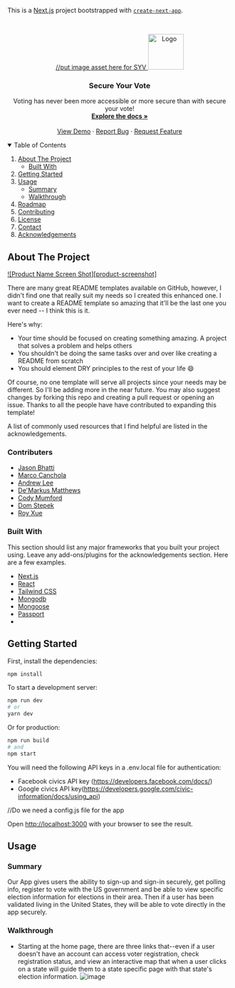 This is a [Next.js](https://nextjs.org/) project bootstrapped with [`create-next-app`](https://github.com/vercel/next.js/tree/canary/packages/create-next-app).

<!-- PROJECT LOGO -->
<br />
<p align="center">
  <a href="https://github.com/othneildrew/Best-README-Template">
    //put image asset here for SYV
    <img src="images/logo.png" alt="Logo" width="80" height="80">
  </a>

  <h3 align="center">Secure Your Vote</h3>

  <p align="center">
    Voting has never been more accessible or more secure than with secure your vote!
    <br />
    <a href="https://github.com/othneildrew/Best-README-Template"><strong>Explore the docs »</strong></a>
    <br />
    <br />
    <a href="https://github.com/othneildrew/Best-README-Template">View Demo</a>
    ·
    <a href="https://github.com/othneildrew/Best-README-Template/issues">Report Bug</a>
    ·
    <a href="https://github.com/othneildrew/Best-README-Template/issues">Request Feature</a>
  </p>
</p>



<!-- TABLE OF CONTENTS -->
<details open="open">
  <summary>Table of Contents</summary>
  <ol>
    <li>
      <a href="#about-the-project">About The Project</a>
      <ul>
        <li><a href="#built-with">Built With</a></li>
      </ul>
    </li>
    <li><a href="#getting-started">Getting Started</a> </li>
    <li>
      <a href="#usage">Usage</a>
      <ul>
        <li><a href="#summary">Summary</a></li>
        <li><a href="#walkthrough">Walkthrough</a></li>
      </ul>
    </li>
    <li><a href="#roadmap">Roadmap</a></li>
    <li><a href="#contributing">Contributing</a></li>
    <li><a href="#license">License</a></li>
    <li><a href="#contact">Contact</a></li>
    <li><a href="#acknowledgements">Acknowledgements</a></li>
  </ol>
</details>

<!-- ABOUT THE PROJECT -->
## About The Project

[![Product Name Screen Shot][product-screenshot]](https://example.com)

There are many great README templates available on GitHub, however, I didn't find one that really suit my needs so I created this enhanced one. I want to create a README template so amazing that it'll be the last one you ever need -- I think this is it.

Here's why:
* Your time should be focused on creating something amazing. A project that solves a problem and helps others
* You shouldn't be doing the same tasks over and over like creating a README from scratch
* You should element DRY principles to the rest of your life :smile:

Of course, no one template will serve all projects since your needs may be different. So I'll be adding more in the near future. You may also suggest changes by forking this repo and creating a pull request or opening an issue. Thanks to all the people have have contributed to expanding this template!

A list of commonly used resources that I find helpful are listed in the acknowledgements.

### Contributers
* [Jason Bhatti](https://github.com/bhattibytes)
* [Marco Canchola](https://github.com/marcoantonio224)
* [Andrew Lee](https://github.com/TurkeyFats)
* [De'Markus Matthews](https://github.com/DManthonyx)
* [Cody Mumford](https://github.com/codymumford)
* [Dom Stepek](https://github.com/domstepek)
* [Roy Xue](https://github.com/mooseygoose)

### Built With

This section should list any major frameworks that you built your project using. Leave any add-ons/plugins for the acknowledgements section. Here are a few examples.
* [Next.js](https://getbootstrap.com)
* [React](https://reactjs.org/)
* [Tailwind CSS](https://tailwindcss.com)
* [Mongodb](https://www.mongodb.com/)
* [Mongoose](https://mongoosejs.com/)
* [Passport](http://www.passportjs.org/)
* 

## Getting Started

First, install the dependencies:

```bash
npm install
```

To start a development server:

```bash
npm run dev
# or
yarn dev
```

Or for production:

```bash
npm run build
# and
npm start
```

You will need the following API keys in a .env.local file for authentication:
* Facebook civics API key (https://developers.facebook.com/docs/)
* Google civics API key(https://developers.google.com/civic-information/docs/using_api)

//Do we need a config.js file for the app

Open [http://localhost:3000](http://localhost:3000) with your browser to see the result.

<!-- USAGE EXAMPLES -->
## Usage

### Summary
Our App gives users the ability to sign-up and sign-in securely, get polling info, register to vote with the US government and be able to view specific election information for elections in their area. Then if a user has been validated living in the United States, they will be able to vote directly in the app securely.     

### Walkthrough
* Starting at the home page, there are three links that--even if a user doesn't have an account can access voter registration, check registration status, and view an interactive map that when a user clicks on a state will guide them to a state specific page with that state's election information.
![image](https://user-images.githubusercontent.com/73206753/120080209-ac9e7980-c06c-11eb-95c0-140fec9f7617.png)

